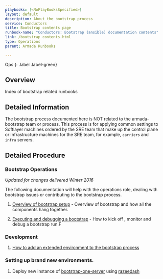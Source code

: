```yaml
---
playbooks: [<NoPlayBooksSpecified>]
layout: default
description: About the bootstrap process
service: Conductors
title: Bootstrap contents page
runbook-name: "Conductors: Bootstrap (ansible) documentation contents"
link: /bootstrap_contents.html
type: Operations
parent: Armada Runbooks

---
```


Ops
{: .label .label-green}

## Overview

Index of bootstrap related runbooks

## Detailed Information

The bootstrap process documented here is NOT related to the armada-bootstrap team or process.
This process is for applying common settings to Softlayer machines ordered by the SRE team that make up the control plane or infrastructure machines for the SRE team, for example, `carriers` and `infra` servers.

## Detailed Procedure

### Bootstrap Operations

*Updated for changes delivered Winter 2016*

The following documentation will help with the operations role, dealing with bootstrap issues or contributing to the bootstrap process.

1. [Overview of bootstrap setup](./bootstrap_overview.html) - Overview of bootstrap and how all the components hang together.

1. [Executing and debugging a bootstrap](./bootstrap_executing_and_debugging.html) - How to kick off , monitor and debug a bootstrap run.F


### Development

1. [How to add an extended environment to the bootstrap process](./bootstrap_add_extended_environment.html)

### Setting up brand new environments.

1. Deploy new instance of [bootstrap-one-server](https://github.ibm.com/alchemy-conductors/bootstrap-one-server) using [razeedash](https://razeeflags.containers.cloud.ibm.com/alchemy-containers/flags/default/production/bootstrap-one-server)
